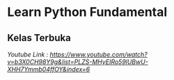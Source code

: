 # Learn Python Fundamental

## Kelas Terbuka
*Youtube Link : https://www.youtube.com/watch?v=b3X0CH98Y9g&list=PLZS-MHyEIRo59lUBwU-XHH7Ymmb04ffOY&index=6*

